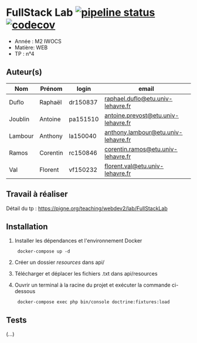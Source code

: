 # FullStack Lab [![pipeline status](https://travis-ci.org/flokun/fullstacklab.svg?branch=master)](https://travis-ci.org/flokun/fullstacklab) [![codecov](https://codecov.io/gh/flokun/fullstacklab/branch/master/graph/badge.svg)](https://codecov.io/gh/flokun/fullstacklab)

- Année : M2 IWOCS
- Matière: WEB
- TP : n°4

## Auteur(s)

|Nom|Prénom|login|email|
|--|--|--|--|
| Duflo | Raphaël | dr150837 | raphael.duflo@etu.univ-lehavre.fr |
| Joublin | Antoine | pa151510 | antoine.prevost@etu.univ-lehavre.fr |
| Lambour | Anthony | la150040 | anthony.lambour@etu.univ-lehavre.fr |
| Ramos | Corentin | rc150846 | corentin.ramos@etu.univ-lehavre.fr |
| Val | Florent | vf150232 | florent.val@etu.univ-lehavre.fr |

## Travail à réaliser

Détail du tp : <https://pigne.org/teaching/webdev2/lab/FullStackLab>

## Installation

1. Installer les dépendances et l'environnement Docker

        docker-compose up -d
        
2. Créer un dossier *resources* dans api/
3. Télécharger et déplacer les fichiers .txt dans api/resources
4. Ouvrir un terminal à la racine du projet et exécuter la commande ci-dessous

        docker-compose exec php bin/console doctrine:fixtures:load

## Tests

(...)
